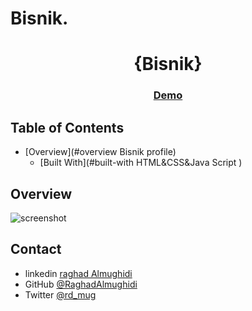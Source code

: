 # Bisnik.
<!-- Please update value in the {}  -->

<h1 align="center">{Bisnik}</h1>



<div align="center">
  <h3>
    <a href="![](c:/Users/ralmu/OneDrive/Desktop/screencapture-6329ada2314e701b54af53d9-jade-jelly-140663-netlify-app-2022-09-20-15_21_34.png)">
      Demo
    </a>
  </h3>
</div>

<!-- TABLE OF CONTENTS -->

## Table of Contents

- [Overview](#overview Bisnik profile)
  - [Built With](#built-with HTML&CSS&Java Script )


<!-- OVERVIEW -->

## Overview

![screenshot](![](c:/Users/ralmu/OneDrive/Desktop/screencapture-6329ada2314e701b54af53d9-jade-jelly-140663-netlify-app-2022-09-20-15_21_34.png))





## Contact

- linkedin [raghad Almughidi](https://www.linkedin.com/in/raghad-almughidi/)
- GitHub [@RaghadAlmughidi](https://github.com/RaghadAlmughidi)
- Twitter [@rd_mug](https://twitter.com/Rd_mug)